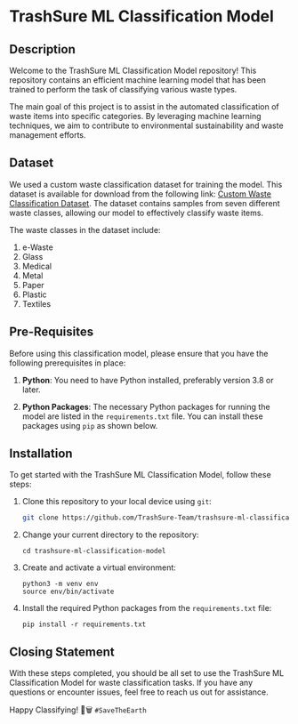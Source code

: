 # TrashSure ML Classification Model

## Description

Welcome to the TrashSure ML Classification Model repository! This repository contains an efficient machine learning model that has been trained to perform the task of classifying various waste types.

The main goal of this project is to assist in the automated classification of waste items into specific categories. By leveraging machine learning techniques, we aim to contribute to environmental sustainability and waste management efforts.

## Dataset

We used a custom waste classification dataset for training the model. This dataset is available for download from the following link: [Custom Waste Classification Dataset](https://drive.google.com/drive/u/5/folders/1A2RNozuokGmhlhXJZ5ta48bd_dMeNf4V). The dataset contains samples from seven different waste classes, allowing our model to effectively classify waste items.

The waste classes in the dataset include:
1. e-Waste
2. Glass
3. Medical
4. Metal
5. Paper
6. Plastic
7. Textiles

## Pre-Requisites

Before using this classification model, please ensure that you have the following prerequisites in place:

1. **Python**: You need to have Python installed, preferably version 3.8 or later.

2. **Python Packages**: The necessary Python packages for running the model are listed in the `requirements.txt` file. You can install these packages using `pip` as shown below.

## Installation

To get started with the TrashSure ML Classification Model, follow these steps:

1. Clone this repository to your local device using `git`:

   ```bash
   git clone https://github.com/TrashSure-Team/trashsure-ml-classification-model.git

2. Change your current directory to the repository:

   ```
   cd trashsure-ml-classification-model
   ```

3. Create and activate a virtual environment:

   ```
   python3 -m venv env
   source env/bin/activate
   ```
4. Install the required Python packages from the `requirements.txt` file:
   ```
   pip install -r requirements.txt
   ```

## Closing Statement
With these steps completed, you should be all set to use the TrashSure ML Classification Model for waste classification tasks. If you have any questions or encounter issues, feel free to reach us out for assistance.

Happy Classifying! 🌱🗑️ `#SaveTheEarth`
